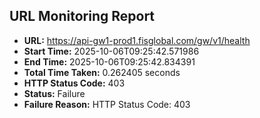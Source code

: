## URL Monitoring Report

- **URL:** https://api-gw1-prod1.fisglobal.com/gw/v1/health
- **Start Time:** 2025-10-06T09:25:42.571986
- **End Time:** 2025-10-06T09:25:42.834391
- **Total Time Taken:** 0.262405 seconds
- **HTTP Status Code:** 403
- **Status:** Failure
- **Failure Reason:** HTTP Status Code: 403
